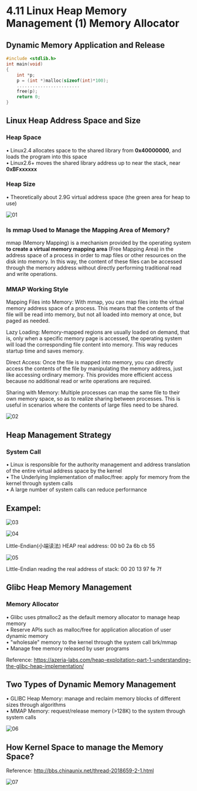 # 4.11 Linux Heap Memory Management (1) Memory Allocator



## Dynamic Memory Application and Release

```c
#include <stdlib.h>
int main(void)
{
	int *p;
	p = (int *)malloc(sizeof(int)*100);
	........................
	free(p);
	return 0;
}
```



## Linux Heap Address Space and Size

### Heap Space

• Linux2.4 allocates space to the shared library from **0x40000000**, and loads the program into this space  
• Linux2.6+ moves the shared library address up to near the stack, near **0xBFxxxxxx**

### Heap Size

• Theoretically about 2.9G virtual address space  (the green area for heap to use)

![01](https://github.com/knightsummon/02-Computer-underlying-programming-and-system-optimization/blob/main/04%20Stack%20Memory%20Management/4.11%20Linux%20Heap%20Memory%20Management%20(1)%20Memory%20Allocator.assets/01.jpg)

### Is mmap Used to Manage the Mapping Area of Memory?

mmap (Memory Mapping) is a mechanism provided by the operating system **to create a virtual memory mapping area** (Free Mapping Area) in the address space of a process in order to map files or other resources on the disk into memory. In this way, the content of these files can be accessed through the memory address without directly performing traditional read and write operations.

### MMAP Working Style

Mapping Files into Memory: With mmap, you can map files into the virtual memory address space of a process. This means that the contents of the file will be read into memory, but not all loaded into memory at once, but paged as needed.  

Lazy Loading: Memory-mapped regions are usually loaded on demand, that is, only when a specific memory page is accessed, the operating system will load the corresponding file content into memory. This way reduces startup time and saves memory.  

Direct Access: Once the file is mapped into memory, you can directly access the contents of the file by manipulating the memory address, just like accessing ordinary memory. This provides more efficient access because no additional read or write operations are required.  

Sharing with Memory: Multiple processes can map the same file to their own memory space, so as to realize sharing between processes. This is useful in scenarios where the contents of large files need to be shared.  

 ![02](https://github.com/knightsummon/02-Computer-underlying-programming-and-system-optimization/blob/main/04%20Stack%20Memory%20Management/4.11%20Linux%20Heap%20Memory%20Management%20(1)%20Memory%20Allocator.assets/02.jpg)





## Heap Management Strategy

### System Call

• Linux is responsible for the authority management and address translation of the entire virtual address space by the kernel  
• The Underlying Implementation of malloc/free: apply for memory from the kernel through system calls  
• A large number of system calls can reduce performance

## Exampel:

![03](https://github.com/knightsummon/02-Computer-underlying-programming-and-system-optimization/blob/main/04%20Stack%20Memory%20Management/4.11%20Linux%20Heap%20Memory%20Management%20(1)%20Memory%20Allocator.assets/03.jpg)

![04](https://github.com/knightsummon/02-Computer-underlying-programming-and-system-optimization/blob/main/04%20Stack%20Memory%20Management/4.11%20Linux%20Heap%20Memory%20Management%20(1)%20Memory%20Allocator.assets/04.jpg)

Little-Endian(小端读法) HEAP real address: 00 b0 2a 6b cb 55

![05](https://github.com/knightsummon/02-Computer-underlying-programming-and-system-optimization/blob/main/04%20Stack%20Memory%20Management/4.11%20Linux%20Heap%20Memory%20Management%20(1)%20Memory%20Allocator.assets/05.jpg)

Little-Endian reading the real address of stack: 00 20 13 97 fe 7f



## Glibc Heap Memory Management

### Memory Allocator

• Glibc uses ptmalloc2 as the default memory allocator to manage heap memory  
• Reserve APIs such as malloc/free for application allocation of user dynamic memory  
• "wholesale" memory to the kernel through the system call brk/mmap  
• Manage free memory released by user programs  

Reference: https://azeria-labs.com/heap-exploitation-part-1-understanding-the-glibc-heap-implementation/



## Two Types of Dynamic Memory Management

• GLIBC Heap Memory: manage and reclaim memory blocks of different sizes through algorithms  
• MMAP Memory: request/release memory (>128K) to the system through system calls

![06](https://github.com/knightsummon/02-Computer-underlying-programming-and-system-optimization/blob/main/04%20Stack%20Memory%20Management/4.11%20Linux%20Heap%20Memory%20Management%20(1)%20Memory%20Allocator.assets/06.jpg)

## How Kernel Space to manage the Memory Space?

Reference: http://bbs.chinaunix.net/thread-2018659-2-1.html

![07](https://github.com/knightsummon/02-Computer-underlying-programming-and-system-optimization/blob/main/04%20Stack%20Memory%20Management/4.11%20Linux%20Heap%20Memory%20Management%20(1)%20Memory%20Allocator.assets/07.jpg)
